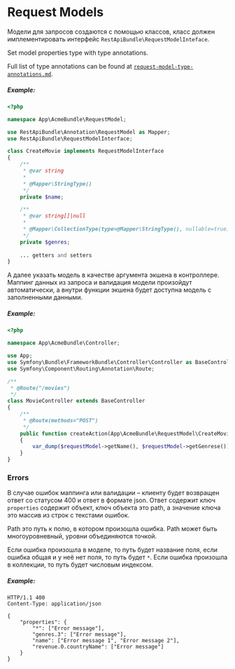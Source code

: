 # Request Models

Модели для запросов создаются с помощью классов, класс должен имплементировать интерфейс `RestApiBundle\RequestModelInteface`.

Set model properties type with type annotations.

Full list of type annotations can be found at [`request-model-type-annotations.md`](request-model-type-annotations.md).

##### Example:

```php
<?php

namespace App\AcmeBundle\RequestModel;

use RestApiBundle\Annotation\RequestModel as Mapper;
use RestApiBundle\RequestModelInterface;

class CreateMovie implements RequestModelInterface
{
    /**
     * @var string
     *
     * @Mapper\StringType()
     */
    private $name;

    /**
     * @var string[]|null
     *
     * @Mapper\CollectionType(type=@Mapper\StringType(), nullable=true)
     */
    private $genres;
    
    ... getters and setters
}
```

А далее указать модель в качестве аргумента экшена в контроллере. Маппинг данных из запроса и валидация модели произойдут автоматически, а внутри функции экшена будет доступна модель с заполненными данными.

##### Example:

```php
<?php

namespace App\AcmeBundle\Controller;

use App;
use Symfony\Bundle\FrameworkBundle\Controller\Controller as BaseController;
use Symfony\Component\Routing\Annotation\Route;

/**
 * @Route("/movies")
 */
class MovieController extends BaseController
{
    /**
     * @Route(methods="POST")
     */
    public function createAction(App\AcmeBundle\RequestModel\CreateMovie $requestModel)
    {
        var_dump($requestModel->getName(), $requestModel->getGenrese());
    }
}
```

### Errors
В случае ошибок маппинга или валидации – клиенту будет возвращен ответ со статусом 400 и ответ в формате json.
Ответ содержит ключ `properties` содержит объект, ключ объекта это path, а значение ключа это массив из строк с текстами ошибок.

Path это путь к полю, в котором произошла ошибка.
Path может быть многоуровневный, уровни объединяются точкой.

Если ошибка произошла в моделе, то путь будет название поля, если ошибка общая и у неё нет поля, то путь будет `*`.
Если ошибка произошла в коллекции, то путь будет числовым индексом.

##### Example:

```http request
HTTP/1.1 400
Content-Type: application/json

{
    "properties": {
        "*": ["Error message"], 
        "genres.3": ["Error message"], 
        "name": ["Error message 1", "Error message 2"],
        "revenue.0.countryName": ["Error message"]
    }
}
```
